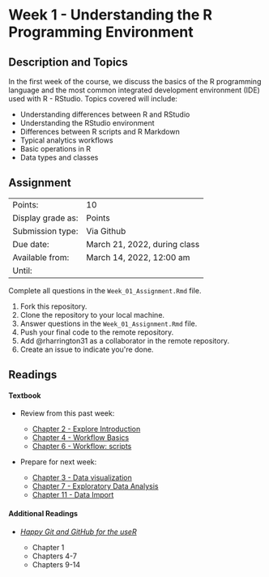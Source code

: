 # Week 1 - Understanding the R Programming Environment

## Description and Topics

In the first week of the course, we discuss the basics of the R programming language and the most common integrated development environment (IDE) used with R - RStudio. Topics covered will include:

-   Understanding differences between R and RStudio
-   Understanding the RStudio environment
-   Differences between R scripts and R Markdown
-   Typical analytics workflows
-   Basic operations in R
-   Data types and classes

## Assignment

|                   |                               |
|-------------------|-------------------------------|
| Points:           | 10                            |
| Display grade as: | Points                        |
| Submission type:  | Via Github                    |
| Due date:         | March 21, 2022, during class  |
| Available from:   | March 14, 2022, 12:00 am      |
| Until:            |                               |

Complete all questions in the `Week_01_Assignment.Rmd` file.

1.  Fork this repository.
2.  Clone the repository to your local machine.
3.  Answer questions in the `Week_01_Assignment.Rmd` file.
4.  Push your final code to the remote repository.
5.  Add \@rharrington31 as a collaborator in the remote repository.
6.  Create an issue to indicate you're done.

## Readings

#### Textbook

-   Review from this past week:

    -   [Chapter 2 - Explore Introduction](https://r4ds.had.co.nz/explore-intro.html)
    -   [Chapter 4 - Workflow Basics](https://r4ds.had.co.nz/workflow-basics.html)
    -   [Chapter 6 - Workflow: scripts](https://r4ds.had.co.nz/workflow-scripts.html)

-   Prepare for next week:

    -   [Chapter 3 - Data visualization](https://r4ds.had.co.nz/data-visualisation.html)
    -   [Chapter 7 - Exploratory Data Analysis](https://r4ds.had.co.nz/exploratory-data-analysis.html)
    -   [Chapter 11 - Data Import](https://r4ds.had.co.nz/data-import.html)

#### Additional Readings

-   [*Happy Git and GitHub for the useR*](https://happygitwithr.com/)

    -   Chapter 1
    -   Chapters 4-7
    -   Chapters 9-14
